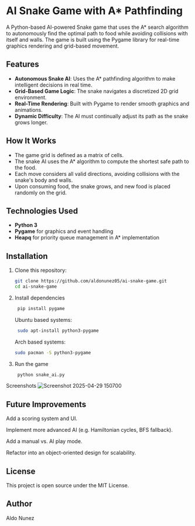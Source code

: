 # AI Snake Game with A* Pathfinding

A Python-based AI-powered Snake game that uses the A* search algorithm to autonomously find the optimal path to food while avoiding collisions with itself and walls. The game is built using the Pygame library for real-time graphics rendering and grid-based movement.

## Features

- **Autonomous Snake AI**: Uses the A* pathfinding algorithm to make intelligent decisions in real time.
- **Grid-Based Game Logic**: The snake navigates a discretized 2D grid environment.
- **Real-Time Rendering**: Built with Pygame to render smooth graphics and animations.
- **Dynamic Difficulty**: The AI must continually adjust its path as the snake grows longer.

## How It Works

- The game grid is defined as a matrix of cells.
- The snake AI uses the A* algorithm to compute the shortest safe path to the food.
- Each move considers all valid directions, avoiding collisions with the snake's body and walls.
- Upon consuming food, the snake grows, and new food is placed randomly on the grid.

## Technologies Used

- **Python 3**
- **Pygame** for graphics and event handling
- **Heapq** for priority queue management in A* implementation

## Installation

1. Clone this repository:
   ```bash
   git clone https://github.com/aldonunez05/ai-snake-game.git
   cd ai-snake-game
2. Install dependencies
   ```bash
    pip install pygame
   ```
   Ubuntu based systems:
   
   ```bash
    sudo apt-install python3-pygame
   ```

   Arch based systems:
   ```bash
   sudo pacman -S python3-pygame
4. Run the game
   ```bash
    python snake_ai.py
Screenshots
![Screenshot 2025-04-29 150700](https://github.com/user-attachments/assets/17768f69-b429-4b32-b56c-f23403a5d783)

## Future Improvements
Add a scoring system and UI.

Implement more advanced AI (e.g. Hamiltonian cycles, BFS fallback).

Add a manual vs. AI play mode.

Refactor into an object-oriented design for scalability.

## License
This project is open source under the MIT License.

## Author
Aldo Nunez
